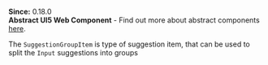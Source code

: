 **Since:** 0.18.0  
**Abstract UI5 Web Component** - Find out more about abstract components [here](https://sap.github.io/ui5-webcomponents-react/?path=/docs/knowledge-base-faq--docs#what-are-abstract-ui5-web-components).

The `SuggestionGroupItem` is type of suggestion item, that can be used to split the `Input` suggestions into groups

